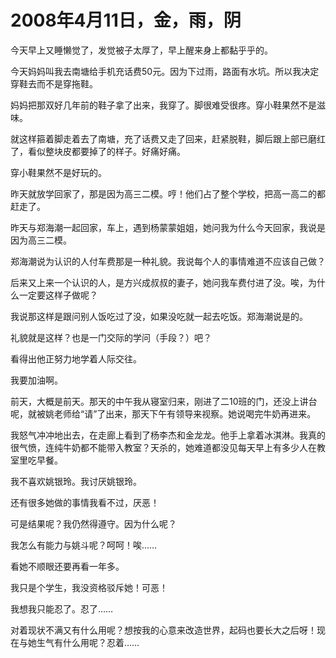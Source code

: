 # 2008年4月11日，金，雨，阴

今天早上又睡懒觉了，发觉被子太厚了，早上醒来身上都黏乎乎的。

今天妈妈叫我去南塘给手机充话费50元。因为下过雨，路面有水坑。所以我决定穿鞋去而不是穿拖鞋。

妈妈把那双好几年前的鞋子拿了出来，我穿了。脚很难受很疼。穿小鞋果然不是滋味。

就这样箍着脚走着去了南塘，充了话费又走了回来，赶紧脱鞋，脚后跟上部已磨红了，看似整块皮都要掉了的样子。好痛好痛。

穿小鞋果然不是好玩的。

昨天就放学回家了，那是因为高三二模。哼！他们占了整个学校，把高一高二的都赶走了。

昨天与郑海潮一起回家，车上，遇到杨蒙蒙姐姐，她问我为什么今天回家，我说是因为高三二模。

郑海潮说为认识的人付车费那是一种礼貌。我说每个人的事情难道不应该自己做？

后来又上来一个认识的人，是方兴成叔叔的妻子，她问我车费付进了没。唉，为什么一定要这样子做呢？

我说那这样是跟问别人饭吃过了没，如果没吃就一起去吃饭。郑海潮说是的。

礼貌就是这样？也是一门交际的学问（手段？）吧？

看得出他正努力地学着人际交往。

我要加油啊。

前天，大概是前天。那天的中午我从寝室归来，刚进了二10班的门，还没上讲台呢，就被姚老师给“请”了出来，那天下午有领导来视察。她说喝完牛奶再进来。

我怒气冲冲地出去，在走廊上看到了杨李杰和金龙龙。他手上拿着冰淇淋。我真的很气愤，连纯牛奶都不能带入教室？天杀的，她难道都没见每天早上有多少人在教室里吃早餐。

我不喜欢姚银玲。我讨厌姚银玲。

还有很多她做的事情我看不过，厌恶！

可是结果呢？我仍然得遵守。因为什么呢？

我怎么有能力与姚斗呢？呵呵！唉……

看她不顺眼还要再看一年多。

我只是个学生，我没资格驳斥她！可恶！

我想我只能忍了。忍了……

对着现状不满又有什么用呢？想按我的心意来改造世界，起码也要长大之后呀！现在与她生气有什么用呢？忍着……

